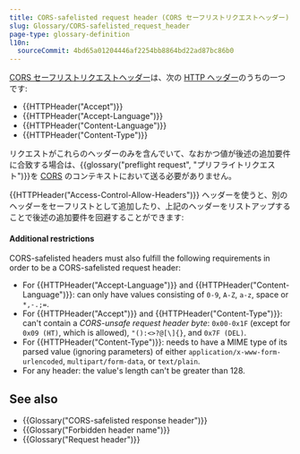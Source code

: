 ```yaml
---
title: CORS-safelisted request header (CORS セーフリストリクエストヘッダー)
slug: Glossary/CORS-safelisted_request_header
page-type: glossary-definition
l10n:
  sourceCommit: 4bd65a01204446af2254bb8864bd22ad87bc86b0
---
```


[CORS セーフリストリクエストヘッダー](https://fetch.spec.whatwg.org/#cors-safelisted-request-header)は、次の [HTTP ヘッダー](/ja/docs/Web/HTTP/Headers)のうちの一つです:

- {{HTTPHeader("Accept")}}
- {{HTTPHeader("Accept-Language")}}
- {{HTTPHeader("Content-Language")}}
- {{HTTPHeader("Content-Type")}}

リクエストがこれらのヘッダーのみを含んでいて、なおかつ値が後述の追加要件に合致する場合は、{{glossary("preflight request", "プリフライトリクエスト")}}を [CORS](/ja/docs/Glossary/CORS) のコンテキストにおいて送る必要がありません。

{{HTTPHeader("Access-Control-Allow-Headers")}} ヘッダーを使うと、別のヘッダーをセーフリストとして追加したり、上記のヘッダーをリストアップすることで後述の追加要件を回避することができます:

#### Additional restrictions

CORS-safelisted headers must also fulfill the following requirements in order to be a CORS-safelisted request header:

- For {{HTTPHeader("Accept-Language")}} and {{HTTPHeader("Content-Language")}}: can only have values consisting of `0-9`, `A-Z`, `a-z`, space or `*,-.;=`.
- For {{HTTPHeader("Accept")}} and {{HTTPHeader("Content-Type")}}: can't contain a _CORS-unsafe request header byte_: `0x00-0x1F` (except for `0x09 (HT)`, which is allowed), `"():<>?@[\]{}`, and `0x7F (DEL)`.
- For {{HTTPHeader("Content-Type")}}: needs to have a MIME type of its parsed value (ignoring parameters) of either `application/x-www-form-urlencoded`, `multipart/form-data`, or `text/plain`.
- For any header: the value's length can't be greater than 128.

## See also

- {{Glossary("CORS-safelisted response header")}}
- {{Glossary("Forbidden header name")}}
- {{Glossary("Request header")}}
